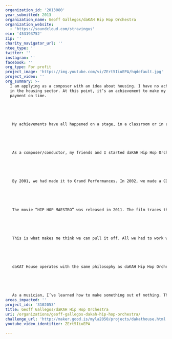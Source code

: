 ```yaml
---
organization_id: '2013080'
year_submitted: 2013
organization_name: Geoff Gallegos/daKAH Hip Hop Orchestra
organization_website:
  - 'https://soundcloud.com/stravingus'
ein: '453193752'
zip: ''
charity_navigator_url: ''
ntee_type: ''
twitter: ''
instagram: ''
facebook: ''
org_type: For profit
project_image: 'https://img.youtube.com/vi/ZErt5IiuEPA/hqdefault.jpg'
project_video: ''
org_summary: >-
  I am applying as a composer with an idea about housing. I have no achievements
  in the housing sector. At this point, it’s an achievement to make my rent
  payment on time. 
   
   
   
   
   
   My achievements have all happened on a stage, in a classroom or in a recording studio.
   
   
   
   
   
   As a composer/conductor, my friends and I started daKAH Hip Hop Orchestra in a nightclub in 1999. We started it with no money.
   
   
   
   
   
   By 2001, we had made it to Grand Performances. In 2002, we made a CD, no record label. In 2004, we were onstage at Disney Concert Hall, San Francisco and in Vegas. In 2005, we were at Hollywood Bowl, South By Southwest, New Orleans during Jazzfest.
   
   
   
   
   
   The movie “HIP HOP MAESTRO” was released in 2011. The film traces this journey from the street to symphony hall. 
   
   
   
   
   
   This is what makes me think we can pull it off. All we had to work with was sheet music, and cats in chairs, learning how to play it. After more than a decade, we’ve built a deep community of musicians in L.A.
   
   
   
   
   
   daKAT House operates with the same philosophy as daKAH Hip Hop Orchestra, upping the stakes by providing a cheap roof over their heads.
   
   
   
   
   
   As a musician, I’ve learned how to make something out of nothing. The times I’ve been entrusted with resources have seen success more often than failure. My strength is knowing my weakness, and finding the right people to execute the task.
areas_impacted: ''
project_ids: '3102053'
title: Geoff Gallegos/daKAH Hip Hop Orchestra
uri: /organizations/geoff-gallegos-dakah-hip-hop-orchestra/
challenge_url: 'http://maker.good.is/myla2050/projects/dakathouse.html'
youtube_video_identifier: ZErt5IiuEPA

---
```

